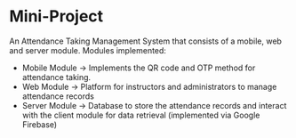 # Mini-Project
An Attendance Taking Management System that consists of a mobile, web and server module.
Modules implemented:

- Mobile Module -> Implements the QR code and OTP method for attendance taking.
- Web Module -> Platform for instructors and administrators to manage attendance records
- Server Module -> Database to store the attendance records and interact with the client module for data retrieval (implemented via Google Firebase)
